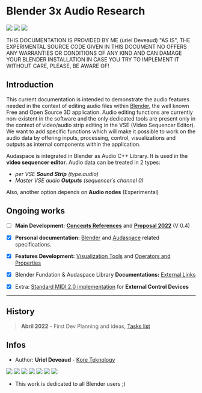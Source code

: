 # Blender 3x Audio Research

<img src="https://img.shields.io/badge/Blender-3.1+-green" /> <img src="https://img.shields.io/badge/Audaspace-C++-purple" /> <img src="https://img.shields.io/badge/Gsoc-2023-orange" />

THIS DOCUMENTATION IS PROVIDED BY ME (uriel Deveaud) "AS IS", THE EXPERIMENTAL SOURCE CODE GIVEN IN THIS DOCUMENT NO OFFERS ANY WARRANTIES OR CONDITIONS OF ANY KIND AND CAN DAMAGE YOUR BLENDER INSTALLATION IN CASE YOU TRY TO IMPLEMENT IT WITHOUT CARE, PLEASE, BE AWARE OF!

## Introduction

This current documentation is intended to demonstrate the audio features needed in the context of editing audio files within [Blender](https://www.blender.org/), the well known Free and Open Source 3D application. 
Audio editing functions are currently non-existent in the software and the only dedicated tools are present only in the context of video/audio strip editing in the VSE (Video Sequencer Editor). We want to add specific functions which will make it possible to work on the audio data by offering inputs, processing, control, visualizations and outputs as internal components within the application.

Audaspace is integrated in Blender as Audio C++ Library. It is used in the **video sequencer editor**. Audio data can be treated in 2 types:
- *per VSE **Sound Strip** (type:audio)*
- *Master VSE audio **Outputs** (sequencer´s channel 0)*

Also, another option depends on **Audio nodes** (Experimental)

## Ongoing works

- [ ] **Main Development:** **[Concepts References](research-concepts-references.md)** and **[Proposal 2022](proposal-audio-system.md)** (V 0.4)
- [x] **Personal documentation:** [Blender](blender-related-specs.md) and [Audaspace](audaspace-related-specs.md) related specifications.
- [x] **Features Development:** [Visualization Tools](blender-audio-visualizations.md) and [Operators and Properties](blender-audio-operators.md)
- [x] Blender Fundation & Audaspace Library **Documentations:** [External Links](ext-references.md)
- [x] Extra: [Standard MIDI 2.0 implementation](blender-midi-implementation.md) for **External Control Devices**


---

## History

> **Abril 2022** - First Dev Planning and ideas, [Tasks list](Tasks.md)

## Infos

* Author: **Uriel Deveaud** - [Kore Teknology](https://github.com/KoreTeknology) 

<img src="https://img.shields.io/badge/CG Art-1995-red" /> <img src="https://img.shields.io/badge/3D Blender-2002-red" /> <img src="https://img.shields.io/badge/Python Dev-2005-red" /> <img src="https://img.shields.io/badge/3D Trainer-2008-red" /> <img src="https://img.shields.io/badge/Coding Trainer-2010-red" /> <img src="https://img.shields.io/badge/GE-2015-darkorange" /> <img src="https://img.shields.io/badge/VR-2017-darkorange" />

* This work is dedicated to all Blender users ;)
